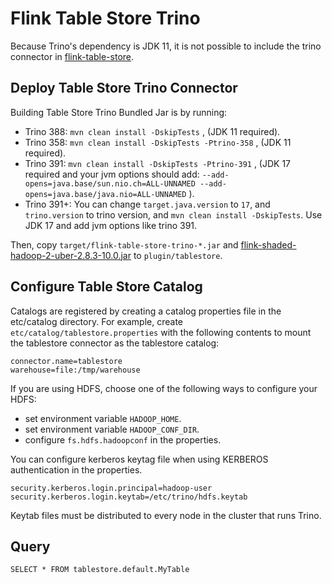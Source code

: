 # Flink Table Store Trino

Because Trino's dependency is JDK 11, it is not possible to include the trino connector in [flink-table-store](https://github.com/apache/flink-table-store).

## Deploy Table Store Trino Connector

Building Table Store Trino Bundled Jar is by running:

- Trino 388: `mvn clean install -DskipTests` , (JDK 11 required).
- Trino 358: `mvn clean install -DskipTests -Ptrino-358` , (JDK 11 required).
- Trino 391: `mvn clean install -DskipTests -Ptrino-391` , (JDK 17 required and your jvm options should add: `--add-opens=java.base/sun.nio.ch=ALL-UNNAMED --add-opens=java.base/java.nio=ALL-UNNAMED` ).
- Trino 391+: You can change `target.java.version` to `17`, and `trino.version` to trino version, and `mvn clean install -DskipTests`. Use JDK 17 and add jvm options like trino 391.

Then, copy `target/flink-table-store-trino-*.jar` and [flink-shaded-hadoop-2-uber-2.8.3-10.0.jar](https://repo.maven.apache.org/maven2/org/apache/flink/flink-shaded-hadoop-2-uber/2.8.3-10.0/flink-shaded-hadoop-2-uber-2.8.3-10.0.jar)
to `plugin/tablestore`.

## Configure Table Store Catalog

Catalogs are registered by creating a catalog properties file in the etc/catalog directory.
For example, create `etc/catalog/tablestore.properties` with the following contents to mount
the tablestore connector as the tablestore catalog:

```
connector.name=tablestore
warehouse=file:/tmp/warehouse
```

If you are using HDFS, choose one of the following ways to configure your HDFS:

- set environment variable `HADOOP_HOME`.
- set environment variable `HADOOP_CONF_DIR`.
- configure `fs.hdfs.hadoopconf` in the properties.

You can configure kerberos keytag file when using KERBEROS authentication in the properties.
```
security.kerberos.login.principal=hadoop-user
security.kerberos.login.keytab=/etc/trino/hdfs.keytab
```
Keytab files must be distributed to every node in the cluster that runs Trino.

## Query

```
SELECT * FROM tablestore.default.MyTable
```
